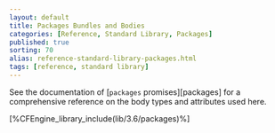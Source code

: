 ```yaml
---
layout: default
title: Packages Bundles and Bodies
categories: [Reference, Standard Library, Packages]
published: true
sorting: 70
alias: reference-standard-library-packages.html
tags: [reference, standard library]
---
```


See the documentation of [`packages` promises][packages] for a
comprehensive reference on the body types and attributes used here.

[%CFEngine_library_include(lib/3.6/packages)%]

